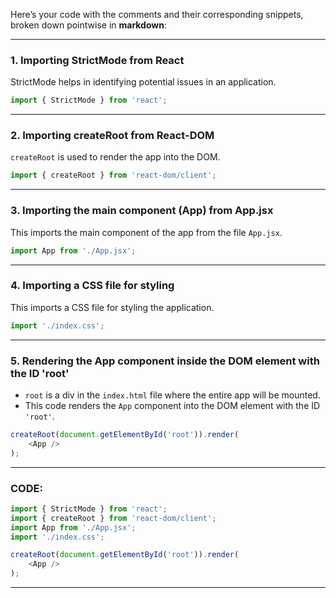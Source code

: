 Here’s your code with the comments and their corresponding snippets, broken down pointwise in **markdown**:

---

### 1. **Importing StrictMode from React**  
StrictMode helps in identifying potential issues in an application.

```javascript
import { StrictMode } from 'react';
```

---

### 2. **Importing createRoot from React-DOM**  
`createRoot` is used to render the app into the DOM.

```javascript
import { createRoot } from 'react-dom/client';
```

---

### 3. **Importing the main component (App) from App.jsx**  
This imports the main component of the app from the file `App.jsx`.

```javascript
import App from './App.jsx';
```

---

### 4. **Importing a CSS file for styling**  
This imports a CSS file for styling the application.

```javascript
import './index.css';
```

---

### 5. **Rendering the App component inside the DOM element with the ID 'root'**  
- `root` is a div in the `index.html` file where the entire app will be mounted.  
- This code renders the `App` component into the DOM element with the ID `'root'`.

```javascript
createRoot(document.getElementById('root')).render(
    <App />
);
```

---
### CODE:  


```javascript
import { StrictMode } from 'react';
import { createRoot } from 'react-dom/client';
import App from './App.jsx';
import './index.css';

createRoot(document.getElementById('root')).render(
    <App />
);
```

---


 
